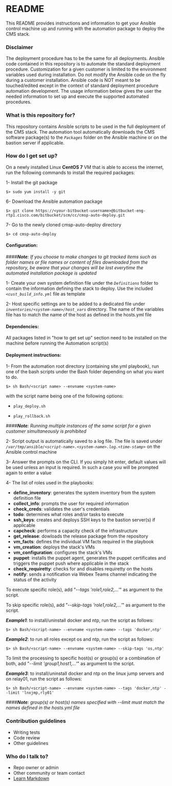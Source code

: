 # README #

This README provides instructions and information to get your Ansible control machine up and running with the automation package to deploy the CMS stack.

### Disclaimer ###

The deployment procedure has to be the same for all deployments. Ansible code contained in this repository is to automate the standard deployment procedure. Customization for a given customer is limited to the environment variables used during installation. Do not modify the Ansible code on the fly during a customer installation. Ansible code is NOT meant to be touched/edited except in the context of standard deployment procedure automation development. The usage information below gives the user the needed information to set up and execute the supported automated procedures.

### What is this repository for? ###

This repository contains Ansible scripts to be used in the full deployment of the CMS stack. The automation tool automatically downloads the CMS software package(s) to  the _``Packages``_ folder on the Ansible machine or on the bastion server if applicable.

### How do I get set up? ###

On a newly installed Linux **CentOS 7** VM that is able to access the internet, run the following commands to install the required packages:

1- Install the git package

    $> sudo yum install -y git

6- Download the Ansible automation package

    $> git clone https://<your-bitbucket-username>@bitbucket-eng-rtp1.cisco.com/bitbucket/scm/cc/cmsp-auto-deploy.git

7- Go to the newly cloned cmsp-auto-deploy directory

    $> cd cmsp-auto-deploy

#### Configuration:

####***Note**: If you choose to make changes to git tracked items such as folder names or file names or content of files downloaded from the repository, be aware that your changes will be lost everytime the automated installation package is updated*

1- Create your own system definition file under the _``Definitions``_ folder to contain the information defining the stack to deploy. Use the included _``<cust_build_info.yml``_ file as template

2- Host specific settings are to be added to a dedicated file under _``inventories/<system-name>/host_vars``_ directory. The name of the variables file has to match the name of the host as defined in the hosts.yml file

#### Dependencies:

All packages listed in "how to get set up" section need to be installed on the machine before running the Automation script(s)

#### Deployment instructions:

1- From the automation root directory (containing site.yml playbook), run one of the bash scripts under the Bash folder depending on what you want to do. 

    $> sh Bash/<script name> --envname <system-name>

with the script name being one of the following options:

- ``play_deploy.sh``

- ``play_rollback.sh``

####***Note**: Running multiple instances of the same script for a given customer simultaneously is prohibited*

2- Script output is automatically saved to a log file. The file is saved under _``/var/tmp/ansible/<script-name>.<system-name>.log.<time-stamp>``_ on the Ansible control machine

3- Answer the prompts on the CLI. If you simply hit enter, default values will be used unless an input is required. In such a case you will be prompted again to enter a value

4- The list of roles used in the playbooks:

  - **define_inventory**: generates the system inventory from the system definition file
  - **collect_info**: prompts the user for required information
  - **check_creds**: validates the user's credentials
  - **todo**: determines what roles and/or tasks to execute
  - **ssh_keys**: creates and deploys SSH keys to the bastion server(s) if applicable
  - **capcheck**: performs a capacity check of the infrastructure
  - **get_release**: dowloads the release package from the repository
  - **vm_facts**: defines the individual VM facts required in the playbook
  - **vm_creation**: deploys the stack's VMs
  - **vm_configuration**: configures the stack's VMs
  - **puppet**: installs the puppet agent, generates the puppet certificates and triggers the puppet push where applicable in the stack
  - **check_requiretty**: checks for and disables requiretty on the hosts
  - **notify**: sends a notification via Webex Teams channel indicating the status of the activity

To execute specific role(s), add "_--tags 'role1,role2,...'_" as argument to the script.

To skip specific role(s), add "_--skip-tags 'role1,role2,...'_" as argument to the script.

**_Example1_**: to install/uninstall docker and ntp, run the script as follows:

    $> sh Bash/<script-name> --envname <system-name> --tags 'docker,ntp'

**_Example2_**: to run all roles except os and ntp, run the script as follows:

    $> sh Bash/<script-name> --envname <system-name> --skip-tags 'os,ntp'

To limit the processing to specific host(s) or group(s) or a combination of both, add "_--limit 'group1,host1,...'_" as argument to the script.

**_Example3_**: to install/uninstall docker and ntp on the linux jump servers and on relay01, run the script as follows:

    $> sh Bash/<script-name> --envname <system-name> --tags 'docker,ntp' --limit 'lnxjmp,rly01'

####***Note**: group(s) or host(s) names specified with --limit must match the names defined in the hosts.yml file*


### Contribution guidelines ###

* Writing tests
* Code review
* Other guidelines

### Who do I talk to? ###

* Repo owner or admin
* Other community or team contact
* [Learn Markdown](https://bitbucket.org/tutorials/markdowndemo)
